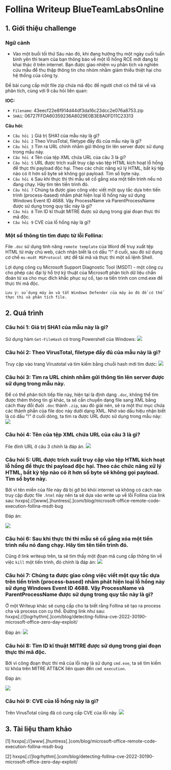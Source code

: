# Follina Writeup BlueTeamLabsOnline
## **1. Giới thiệu challenge**
### **Ngữ cảnh**
- Vào một buổi tối thứ Sáu nào đó, khi đang hưởng thụ một ngày cuối tuần bình yên thì team của bạn thông báo về một lỗ hổng RCE mới đang bị khai thác ở trên internet. Bạn được giao nhiệm vụ phân tích và nghiên cứu mẫu để thu thập thông tin cho nhóm nhằm giảm thiểu thiệt hại cho hệ thống của công ty.

Đề bài cung cấp một file zip chứa mã độc để người chơi có thể tải về và phân tích, cùng với 9 câu hỏi liên quan:

**IOC:**
- `Filename`: 43eecf22e8f914d44df3da16c23dcc2e076a8753.zip
- `SHA1`: 06727FFDA60359236A8029E0B3E8A0FD11C23313

**Câu hỏi:**
- `Câu hỏi 1` Giá trị SHA1 của mẫu này là gì?
- `Câu hỏi 2` Theo VirusTotal, filetype đầy đủ của mẫu này là gì?
- `Câu hỏi 3` Tìm ra URL chính nhằm gửi thông tin lên server được sử dụng trong mẫu này.
- `Câu hỏi 4` Tên của tệp XML chứa URL của câu 3 là gì?
- `Câu hỏi 5` URL được trích xuất truy cập vào tệp HTML kích hoạt lỗ hổng để thực thi payload độc hại. Theo các chức năng xử lý HTML, bất kỳ tệp nào có ít hơn số byte sẽ không gọi payload. Tìm số byte này.
- `Câu hỏi 6` Sau khi thực thi thì mẫu sẽ cố gắng xóa một tiến trình nếu nó đang chạy. Hãy tìm tên tiến trình đó.
- `Câu hỏi 7` Chúng ta được giao công việc viết một quy tắc dựa trên tiến trình (process-based) nhằm phát hiện loại lỗ hổng này sử dụng Windows Event ID 4688. Vậy ProcessName và ParentProcessName được sử dụng trong quy tắc này là gì?
- `Câu hỏi 8` Tìm ID kĩ thuật MITRE được sử dụng trong giai đoạn thực thi mã độc.
- `Câu hỏi 9` CVE của lỗ hổng này là gì?
### Một số thông tin tìm được từ lỗi Follina:
File `.doc` sử dụng tính năng `remote template` của Word để truy xuất tệp HTML từ máy chủ web, cách nhận biết là có dấu "!" ở cuối, sau đó sử dụng cơ chế `ms-msdt MSProtocol URI` để tải mã và thực thi một số lệnh Shell.

Lợi dụng công cụ Microsoft Support Diagnostic Tool (MSDT) - một công cụ cho phép các đại lý hỗ trợ kỹ thuật của Microsoft phân tích dữ liệu chẩn đoán từ xa cho mục đích khắc phục sự cố, tạo ra tiến trình con cmd.exe để thực thi mã độc.

`Lưu ý: sử dụng máy ảo và tắt Windows Defender của máy ảo đó để có thể thực thi và phân tích file.`
## **2. Quá trình**
### **Câu hỏi 1: Giá trị SHA1 của mẫu này là gì?**
Sử dụng hàm `Get-FileHash` có trong Powershell của Windows: ![](/Follina-BTLO/Images/1.jpg)
### **Câu hỏi 2: Theo VirusTotal, filetype đầy đủ của mẫu này là gì?**
Truy cập vào trang Virustotal và tìm kiếm bằng chuỗi hash mới tìm được: ![](/Follina-BTLO/Images/2.jpg)
### **Câu hỏi 3: Tìm ra URL chính nhằm gửi thông tin lên server được sử dụng trong mẫu này.**
Để có thể phân tích tiếp file này, hiện tại là định dạng `.doc`, không thể tìm được thêm thông tin gì khác, ta sẽ cần chuyển dạng file sang XML bằng cách thay đổi đuôi `.doc` thành `.zip`, sau đó giải nén, sẽ ra một thư mục chứa các thành phần của file doc này dưới dạng XML. 
Nhờ vào dấu hiệu nhận biết là có dấu "!" ở cuối dòng, ta tìm ra được URL được sử dụng trong mẫu này: ![](/Follina-BTLO/Images/3.jpg)
### **Câu hỏi 4: Tên của tệp XML chứa URL của câu 3 là gì?**
File đính URL ở câu 3 chính là đáp án. ![](/Follina-BTLO/Images/4.jpg)
### **Câu hỏi 5: URL được trích xuất truy cập vào tệp HTML kích hoạt lỗ hổng để thực thi payload độc hại. Theo các chức năng xử lý HTML, bất kỳ tệp nào có ít hơn số byte sẽ không gọi payload. Tìm số byte này.**
Bởi vì tên miền của file này đã bị gỡ bỏ khỏi internet và không có cách nào truy cập được file `.html` này nên ta sẽ dựa vào write up về lỗi Follina của link sau: hxxps[://]www[.]huntress[.]com/blog/microsoft-office-remote-code-execution-follina-msdt-bug

Đáp án: 

![](/Follina-BTLO/Images/9.jpg)
### **Câu hỏi 6: Sau khi thực thi thì mẫu sẽ cố gắng xóa một tiến trình nếu nó đang chạy. Hãy tìm tên tiến trình đó.**

Cũng ở link writeup trên, ta sẽ tìm thấy một đoạn mã cung cấp thông tin về việc `kill` một tiến trình, đó chính là đáp án: ![](/Follina-BTLO/Images/5.jpg)
### **Câu hỏi 7: Chúng ta được giao công việc viết một quy tắc dựa trên tiến trình (process-based) nhằm phát hiện loại lỗ hổng này sử dụng Windows Event ID 4688. Vậy ProcessName và ParentProcessName được sử dụng trong quy tắc này là gì?**
Ở một Writeup khác sẽ cung cấp cho ta biết rằng Follina sẽ tạo ra process cha và process con cụ thể. Đường link như sau: hxxps[://]logrhythm[.]com/blog/detecting-follina-cve-2022-30190-microsoft-office-zero-day-exploit/

Đáp án: ![](/Follina-BTLO/Images/6.jpg)

### **Câu hỏi 8: Tìm ID kĩ thuật MITRE được sử dụng trong giai đoạn thực thi mã độc.**
Bởi vì công đoạn thực thi mã của lỗi này là sử dụng `cmd.exe`, ta sẽ tìm kiếm từ khóa trên MITRE ATT&CK liên quan đến `cmd execution`.

Đáp án: 

![](/Follina-BTLO/Images/7.jpg)
### **Câu hỏi 9: CVE của lỗ hổng này là gì?**
Trên VirusTotal cũng đã có cung cấp CVE của lỗi này. ![](/Follina-BTLO/Images/8.jpg)
## **3. Tài liệu tham khảo**
[1] hxxps[://]www[.]huntress[.]com/blog/microsoft-office-remote-code-execution-follina-msdt-bug

[2] hxxps[://]logrhythm[.]com/blog/detecting-follina-cve-2022-30190-microsoft-office-zero-day-exploit/
